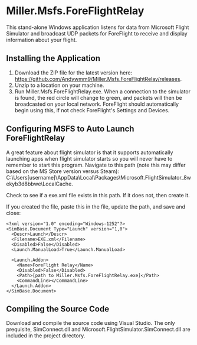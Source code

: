 <h1>Miller.Msfs.ForeFlightRelay</h1>
This stand-alone Windows application listens for data from Microsoft Flight Simulator and broadcast UDP packets for ForeFlight to receive and display information about your flight.

## Installing the Application
1. Download the ZIP file for the latest version here: https://github.com/Andywmm9/Miller.Msfs.ForeFlightRelay/releases.
2.  Unzip to a location on your machine.
3.  Run Miller.Msfs.ForeFlightRelay.exe.  When a connection to the simulator is found, the red circle will change to green, and packets will then be broadcasted on your local network.  ForeFlight should automatically begin using this, if not check ForeFlight's Settings and Devices.

## Configuring MSFS to Auto Launch ForeFlightRelay
A great feature about flight simulator is that it supports automatically launching apps when flight simulator starts so you will never have to remember to start this program.  Navigate to this path (note this may differ based on the MS Store version versus Steam):  C:\Users\[username]\AppData\Local\Packages\Microsoft.FlightSimulator_8wekyb3d8bbwe\LocalCache.

Check to see if a exe.xml file exists in this path.  If it does not, then create it.

If you created the file, paste this in the file, update the path, and save and close:

    <?xml version="1.0" encoding="Windows-1252"?>
    <SimBase.Document Type="Launch" version="1,0">
      <Descr>Launch</Descr>
      <Filename>EXE.xml</Filename>
      <Disabled>False</Disabled>
      <Launch.ManualLoad>True</Launch.ManualLoad>

      <Launch.Addon>
        <Name>ForeFlight Relay</Name>
        <Disabled>False</Disabled>
        <Path>[path to Miller.Msfs.ForeFlightRelay.exe]</Path>
        <CommandLine></CommandLine>
      </Launch.Addon>
    </SimBase.Document>

## Compiling the Source Code
Download and compile the source code using Visual Studio.  The only prequisite, SimConnect.dll and Microsoft.FlightSimulator.SimConnect.dll are included in the project directory.
